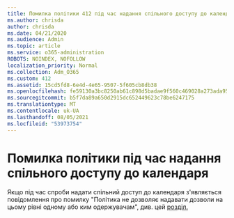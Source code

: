 ```yaml
---
title: Помилка політики 412 під час надання спільного доступу до календаря
ms.author: chrisda
author: chrisda
ms.date: 04/21/2020
ms.audience: Admin
ms.topic: article
ms.service: o365-administration
ROBOTS: NOINDEX, NOFOLLOW
localization_priority: Normal
ms.collection: Adm_O365
ms.custom: 412
ms.assetid: 15cd5fd8-6e4d-4e65-9507-5f605cb8db38
ms.openlocfilehash: fe59130a3bc8250ab61c898d5badae9f560c469028a273ada9576109e18c330a
ms.sourcegitcommit: b5f7da89a650d2915dc652449623c78be6247175
ms.translationtype: MT
ms.contentlocale: uk-UA
ms.lasthandoff: 08/05/2021
ms.locfileid: "53973754"
---
```

# <a name="policy-error-when-sharing-a-calendar"></a>Помилка політики під час надання спільного доступу до календаря

Якщо під час спроби надати спільний доступ до календаря з'являється повідомлення про помилку "Політика не дозволяє надавати дозволи на цьому рівні одному або ким одержувачам", див. цей [розділ.](https://support.microsoft.com/help/3187524/policy-does-not-allow-granting-permissions-at-this-level-to-one-or-mor)
